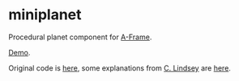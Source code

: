 # miniplanet


Procedural planet component for [A-Frame](https://aframe.io/).

[Demo](http://curious-electric.com/aframe/component-miniPlanet/).

Original code is [here](http://unlockcampus.org/code/tutoring/threejs-pixel-earth), some explanations from [C. Lindsey](https://56clindsey.com/projects) are [here](https://codepen.io/clindsey/post/spherical-worlds).
